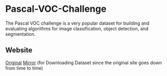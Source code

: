 # Pascal-VOC-Challenge
The Pascal VOC challenge is a very popular dataset for building and evaluating algorithms for image classification, object detection, and segmentation. 

## Website 
[Original](http://host.robots.ox.ac.uk/pascal/VOC/index.html)
[Mirror](https://pjreddie.com/projects/pascal-voc-dataset-mirror/) (for Downloading Dataset since the original site goes down from time to time)

